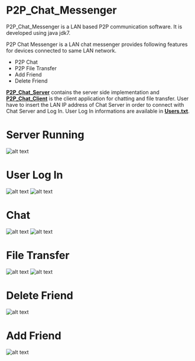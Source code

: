 # P2P_Chat_Messenger

P2P_Chat_Messenger is a LAN based P2P communication software. It is developed using
java jdk7.

P2P Chat Messenger is a LAN chat messenger provides following features for devices connected to same LAN network.
* P2P Chat
* P2P File Transfer
* Add Friend
* Delete Friend

[**P2P_Chat_Server**](https://github.com/AhsanAli-buet/P2P_Chat_Messenger/tree/main/P2P_Chat_Messenger_Source_Code/P2P_Chat_Server) contains the server side implementation and [**P2P_Chat_Client**](https://github.com/AhsanAli-buet/P2P_Chat_Messenger/tree/main/P2P_Chat_Messenger_Source_Code/P2P_Chat_Client) is the client application
for chatting and file transfer. User have to insert the LAN IP address of Chat Server in order to 
connect with Chat Server and Log In. User Log In informations are available in [**Users.txt**](https://github.com/AhsanAli-buet/P2P_Chat_Messenger/blob/main/P2P_Chat_Messenger_Source_Code/P2P_Chat_Server/src/Users.txt).

# Server Running
![alt text](https://github.com/AhsanAli-buet/P2P_Chat_Messenger/blob/main/Screenshots/s-1.png?raw=true)

# User Log In
![alt text](https://github.com/AhsanAli-buet/P2P_Chat_Messenger/blob/main/Screenshots/s-2.png?raw=true)
![alt text](https://github.com/AhsanAli-buet/P2P_Chat_Messenger/blob/main/Screenshots/s-3.png?raw=true)

# Chat
![alt text](https://github.com/AhsanAli-buet/P2P_Chat_Messenger/blob/main/Screenshots/s-4.png?raw=true)
![alt text](https://github.com/AhsanAli-buet/P2P_Chat_Messenger/blob/main/Screenshots/s-5.png?raw=true)

# File Transfer
![alt text](https://github.com/AhsanAli-buet/P2P_Chat_Messenger/blob/main/Screenshots/s-6.png?raw=true)
![alt text](https://github.com/AhsanAli-buet/P2P_Chat_Messenger/blob/main/Screenshots/s-7.png?raw=true)

# Delete Friend
![alt text](https://github.com/AhsanAli-buet/P2P_Chat_Messenger/blob/main/Screenshots/s-8.png?raw=true)

# Add Friend
![alt text](https://github.com/AhsanAli-buet/P2P_Chat_Messenger/blob/main/Screenshots/s-9.png?raw=true)

